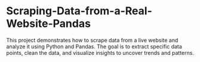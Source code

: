 # Scraping-Data-from-a-Real-Website-Pandas
This project demonstrates how to scrape data from a live website and analyze it using Python and Pandas. The goal is to extract specific data points, clean the data, and visualize insights to uncover trends and patterns.
